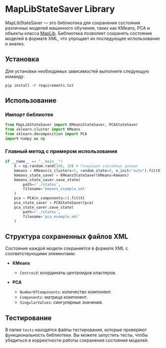 # MapLibStateSaver Library

MapLibStateSaver — это библиотека для сохранения состояния различных моделей машинного обучения, таких как KMeans, PCA и объекты класса [MapLib](https://github.com/AndreyLebedev1/MapLib). Библиотека позволяет сохранять состояние моделей в формате XML, что упрощает их последующее использование и анализ.

## Установка

Для установки необходимых зависимостей выполните следующую команду:

`pip install -r requirements.txt`

## Использование
### Импорт библиотек
```python
from MapLibStateSaver import KMeansStateSaver, PCAStateSaver
from sklearn.cluster import KMeans
from sklearn.decomposition import PCA
import numpy as np
```

### Главный метод с примером использования
```python
if __name__ == "__main__":
    X = np.random.rand(100, 10) # Генерация случайных данных
    kmeans = KMeans(n_clusters=5, random_state=0, n_init="auto").fit(X)
    kmeans_state_saver = KMeansStateSaver(kMeans=kmeans)
    kmeans_state_saver.save_state(
        path=r'./states',
        filename='kmeans_example.xml'
    )
    pca = PCA(n_components=2).fit(X)
    pca_state_saver = PCAStateSaver(pca)
    pca_state_saver.save_state(
        path=r'./states',
        filename='pca_example.xml'
    )
```

## Структура сохраненных файлов XML

Состояние каждой модели сохраняется в формате XML с соответствующими элементами:

- **KMeans**
  - `Centroid`: координаты центроидов кластеров.
  
- **PCA**
  - `NumberOfComponents`: количество компонент.
  - `Components`: матрица компонент.
  - `SingularValues`: сингулярные значения.

## Тестирование

В папке `tests` находятся файлы тестирования, которые проверяют функциональность библиотеки. Вы можете запустить тесты, чтобы убедиться в корректности работы сохранения состояния моделей.